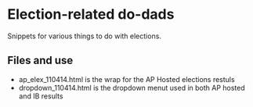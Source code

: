 Election-related do-dads
========================

Snippets for various things to do with elections.

## Files and use
  * ap_elex_110414.html is the wrap for the AP Hosted elections restuls
  * dropdown_110414.html is the dropdown menut used in both AP hosted and IB results